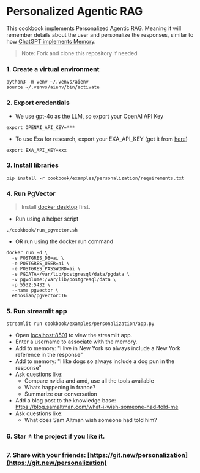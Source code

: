 # Personalized Agentic RAG

This cookbook implements Personalized Agentic RAG.
Meaning it will remember details about the user and personalize the responses, similar to how [ChatGPT implements Memory](https://openai.com/index/memory-and-new-controls-for-chatgpt/).

> Note: Fork and clone this repository if needed

### 1. Create a virtual environment

```shell
python3 -m venv ~/.venvs/aienv
source ~/.venvs/aienv/bin/activate
```

### 2. Export credentials

- We use gpt-4o as the LLM, so export your OpenAI API Key

```shell
export OPENAI_API_KEY=***
```

- To use Exa for research, export your EXA_API_KEY (get it from [here](https://dashboard.exa.ai/api-keys))

```shell
export EXA_API_KEY=xxx
```

### 3. Install libraries

```shell
pip install -r cookbook/examples/personalization/requirements.txt
```

### 4. Run PgVector

> Install [docker desktop](https://docs.docker.com/desktop/install/mac-install/) first.

- Run using a helper script

```shell
./cookbook/run_pgvector.sh
```

- OR run using the docker run command

```shell
docker run -d \
  -e POSTGRES_DB=ai \
  -e POSTGRES_USER=ai \
  -e POSTGRES_PASSWORD=ai \
  -e PGDATA=/var/lib/postgresql/data/pgdata \
  -v pgvolume:/var/lib/postgresql/data \
  -p 5532:5432 \
  --name pgvector \
  ethosian/pgvector:16
```

### 5. Run streamlit app

```shell
streamlit run cookbook/examples/personalization/app.py
```

- Open [localhost:8501](http://localhost:8501) to view the streamlit app.
- Enter a username to associate with the memory.
- Add to memory: "I live in New York so always include a New York reference in the response"
- Add to memory: "I like dogs so always include a dog pun in the response"
- Ask questions like:
  - Compare nvidia and amd, use all the tools available
  - Whats happening in france?
  - Summarize our conversation
- Add a blog post to the knowledge base: https://blog.samaltman.com/what-i-wish-someone-had-told-me
- Ask questions like:
  - What does Sam Altman wish someone had told him?

### 6. Star ⭐️ the project if you like it.

### 7. Share with your friends: [https://git.new/personalization](https://git.new/personalization)
